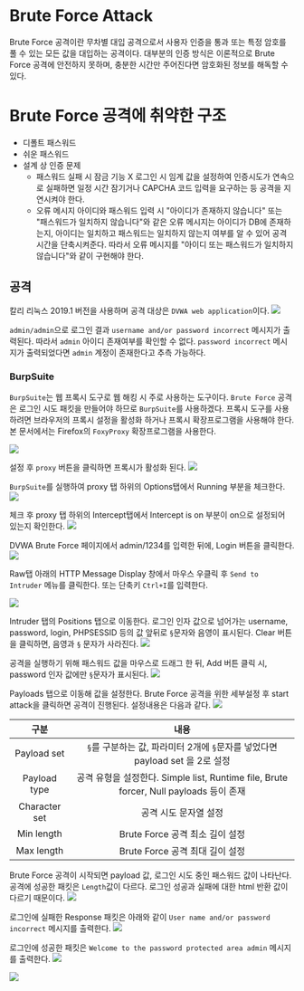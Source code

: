 # Brute Force Attack

Brute Force 공격이란 무차별 대입 공격으로서 사용자 인증을 통과 또는 특정 암호를 풀 수 있는 모든 값을 대입하는 공격이다. 대부분의 인증 방식은 이론적으로 Brute Force 공격에 안전하지 못하며, 충분한 시간만 주어진다면 암호화된 정보를 해독할 수 있다.

# Brute Force 공격에 취약한 구조

- 디폴트 패스워드
- 쉬운 패스워드
- 설계 상 인증 문제
  - 패스워드 실패 시 잠금 기능 X
    로그인 시 임계 값을 설정하여 인증시도가 연속으로 실패하면 일정 시간 잠기거나 CAPCHA 코드 입력을 요구하는 등 공격을 지연시켜야 한다.
  - 오류 메시지
    아이디와 패스워드 입력 시 "아이디가 존재하지 않습니다" 또는 "패스워드가 일치하지 않습니다"와 같은 오류 메시지는 아이디가 DB에 존재하는지, 아이디는 일치하고 패스워드는 일치하지 않는지 여부를 알 수 있어 공격 시간을 단축시켜준다. 따라서 오류 메시지를 "아이디 또는 패스워드가 일치하지 않습니다"와 같이 구현해야 한다.

## 공격

칼리 리눅스 2019.1 버전을 사용하며 공격 대상은 `DVWA web application`이다.
![](https://images.velog.io/images/jjewqm/post/0f487d59-4da1-4337-a4d5-f3e7826a9d29/image.png)

`admin/admin`으로 로그인 결과 `username and/or password incorrect` 메시지가 출력된다. 따라서 `admin` 아이디 존재여부를 확인할 수 없다. `password incorrect` 메시지가 출력되었다면 `admin` 계정이 존재한다고 추측 가능하다.

### BurpSuite

`BurpSuite`는 웹 프록시 도구로 웹 해킹 시 주로 사용하는 도구이다. `Brute Force` 공격은 로그인 시도 패킷을 만들어야 하므로 `BurpSuite`를 사용하겠다. 프록시 도구를 사용하려면 브라우저의 프록시 설정을 활성화 하거나 프록시 확장프로그램을 사용해야 한다. 본 문서에서는 Firefox의 `FoxyProxy` 확장프로그램을 사용한다.

![](https://images.velog.io/images/jjewqm/post/f6f8f18f-25a6-437c-a733-c870b1ec0fbd/image.png)

설정 후 `proxy` 버튼을 클릭하면 프록시가 활성화 된다.
![](https://images.velog.io/images/jjewqm/post/baa85ce2-91c4-4667-ad9f-7b4cf9f1eebc/4.png)

`BurpSuite`를 실행하여 proxy 탭 하위의 Options탭에서 Running 부분을 체크한다.
![](https://images.velog.io/images/jjewqm/post/b7bdc510-46fd-43d6-9d6d-a47d141135a1/5.png)

체크 후 proxy 탭 하위의 Intercept탭에서 Intercept is on 부분이 on으로 설정되어 있는지 확인한다.
![](https://images.velog.io/images/jjewqm/post/92a37546-c67f-46d5-8cef-9f0e5e94b173/6.png)

DVWA Brute Force 페이지에서 admin/1234를 입력한 뒤에, Login 버튼을 클릭한다.
![](https://images.velog.io/images/jjewqm/post/88ad0214-3e60-455e-9889-3313beedec84/image.png)

Raw탭 아래의 HTTP Message Display 창에서 마우스 우클릭 후 `Send to Intruder` 메뉴를 클릭한다. 또는 단축키 `Ctrl+I`를 입력한다.

![](https://images.velog.io/images/jjewqm/post/845658e1-3bc2-4553-9cf9-7e47ed660b46/8.png)

Intruder 탭의 Positions 탭으로 이동한다. 로그인 인자 값으로 넘어가는 username, password, login, PHPSESSID 등의 값 앞뒤로 `§`문자와 음영이 표시된다. Clear 버튼을 클릭하면, 음영과 `§` 문자가 사라진다.
![](https://images.velog.io/images/jjewqm/post/aeefc0e6-0bf0-4a0e-a9eb-674857b806d5/9.png)

공격을 실행하기 위해 패스워드 값을 마우스로 드래그 한 뒤, Add 버튼 클릭 시, password 인자 값에만 `§`문자가 표시된다.
![](https://images.velog.io/images/jjewqm/post/81a65277-17b7-4756-8f7e-c646662d3dd7/image.png)

Payloads 탭으로 이동해 값을 설정한다. Brute Force 공격을 위한 세부설정 후 start attack을 클릭하면 공격이 진행된다. 설정내용은 다음과 같다.
![](https://images.velog.io/images/jjewqm/post/0a3040e0-4de3-4628-9acb-10171cc53c53/image.png)

|     구분      |                                          내용                                          |
| :-----------: | :------------------------------------------------------------------------------------: |
|  Payload set  |      `§`를 구분하는 값, 파라미터 2개에 `§`문자를 넣었다면 payload set 을 2로 설정      |
| Payload type  | 공격 유형을 설정한다. Simple list, Runtime file, Brute forcer, Null payloads 등이 존재 |
| Character set |                                 공격 시도 문자열 설정                                  |
|  Min length   |                            Brute Force 공격 최소 길이 설정                             |
|  Max length   |                            Brute Force 공격 최대 길이 설정                             |

Brute Force 공격이 시작되면 payload 값, 로그인 시도 중인 패스워드 값이 나타난다. 공격에 성공한 패킷은 `Length`값이 다르다. 로그인 성공과 실패에 대한 html 반환 값이 다르기 때문이다.
![](https://images.velog.io/images/jjewqm/post/65915651-9d15-4a63-919c-00df9de83c99/12.png)

로그인에 실패한 Response 패킷은 아래와 같이 `User name and/or password incorrect` 메시지를 출력한다.
![](https://images.velog.io/images/jjewqm/post/7f9dc930-9b69-4f86-9163-74bfb3e3ed1b/13.png)

로그인에 성공한 패킷은 `Welcome to the password protected area admin` 메시지를 출력한다.
![](https://images.velog.io/images/jjewqm/post/8890fb7c-434a-4224-9c8d-84e8b6ffe5be/14.png)

![](https://images.velog.io/images/jjewqm/post/b4efd2b1-25d5-44c5-8d92-a025791b3f93/15.png)
